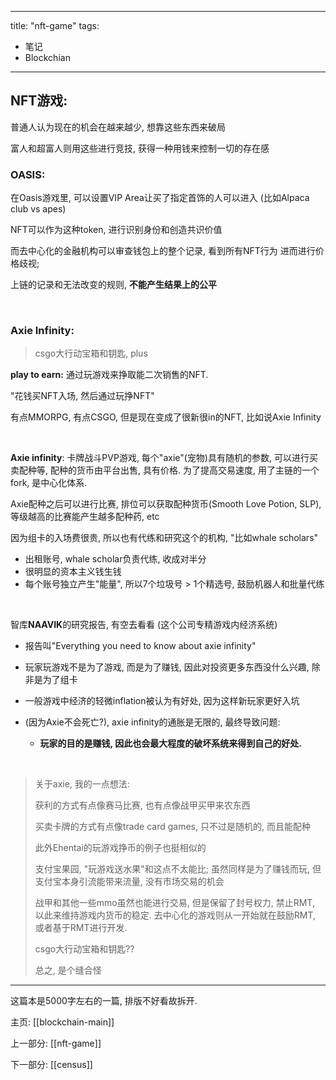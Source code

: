 
---
title: "nft-game"
tags:
- 笔记
- Blockchian
---


## NFT游戏:

普通人认为现在的机会在越来越少, 想靠这些东西来破局

富人和超富人则用这些进行竞技, 获得一种用钱来控制一切的存在感



### OASIS: 

在Oasis游戏里, 可以设置VIP Area让买了指定首饰的人可以进入 (比如Alpaca club vs apes)

NFT可以作为这种token, 进行识别身份和创造共识价值

而去中心化的金融机构可以审查钱包上的整个记录, 看到所有NFT行为 进而进行价格歧视; 

上链的记录和无法改变的规则, **不能产生结果上的公平**

<br>

### Axie Infinity:

> csgo大行动宝箱和钥匙, plus

**play to earn:** 通过玩游戏来挣取能二次销售的NFT. 

"花钱买NFT入场, 然后通过玩挣NFT"

有点MMORPG, 有点CSGO, 但是现在变成了很新很in的NFT, 比如说Axie Infinity

<br>

**Axie infinity**: 卡牌战斗PVP游戏, 每个"axie"(宠物)具有随机的参数, 可以进行买卖配种等, 配种的货币由平台出售, 具有价格. 为了提高交易速度, 用了主链的一个fork, 是中心化体系.

Axie配种之后可以进行比赛, 排位可以获取配种货币(Smooth Love Potion, SLP), 等级越高的比赛能产生越多配种药, etc

因为组卡的入场费很贵, 所以也有代练和研究这个的机构, "比如whale scholars"

- 出租账号, whale scholar负责代练, 收成对半分
- 很明显的资本主义钱生钱
- 每个账号独立产生"能量", 所以7个垃圾号 > 1个精选号, 鼓励机器人和批量代练

<br>

智库**NAAVIK**的研究报告, 有空去看看 (这个公司专精游戏内经济系统)

  - 报告叫"Everything you need to know about axie infinity"

  - 玩家玩游戏不是为了游戏, 而是为了赚钱, 因此对投资更多东西没什么兴趣, 除非是为了组卡

  - 一般游戏中经济的轻微inflation被认为有好处, 因为这样新玩家更好入坑

  - (因为Axie不会死亡?), axie infinity的通胀是无限的, 最终导致问题:

    - **玩家的目的是赚钱, 因此也会最大程度的破坏系统来得到自己的好处.**
    

<br>

>
> 关于axie, 我的一点想法:
>
> 获利的方式有点像赛马比赛, 也有点像战甲买甲来农东西
>
> 买卖卡牌的方式有点像trade card games, 只不过是随机的, 而且能配种
>
> 此外Ehentai的玩游戏挣币的例子也挺相似的
>
> 支付宝果园, "玩游戏送水果"和这点不太能比; 虽然同样是为了赚钱而玩, 但支付宝本身引流能带来流量, 没有市场交易的机会
>
> 战甲和其他一些mmo虽然也能进行交易, 但是保留了封号权力, 禁止RMT, 以此来维持游戏内货币的稳定. 去中心化的游戏则从一开始就在鼓励RMT, 或者基于RMT进行开发.
>
> csgo大行动宝箱和钥匙??
>
> 总之, 是个缝合怪

---

这篇本是5000字左右的一篇, 排版不好看故拆开.

主页: [[blockchain-main]]

上一部分: [[nft-game]]

下一部分: [[census]]